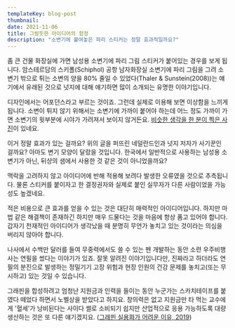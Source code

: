 ```yaml
---
templateKey: blog-post
thumbnail: 
date: 2021-11-06
title: 그럴듯한 아이디어의 함정
description: "소변기에 붙여놓은 파리 스티커는 정말 효과적일까요?"
---
```

좀 큰 건물 화장실에 가면 남성용 소변기에 파리 그림 스티커가 붙어있는 경우를 보게 됩니다. 암스테르담의 스키폴(Schiphol) 공항 남자화장실 소변기에 파리 그림을 그려 소변기 밖으로 튀는 소변의 양을 80% 줄일 수 있었다(Thaler & Sunstein(2008))는 얘기에서 유래된 것으로 넛지에 대해 얘기하면 많이 소개되는 유명한 이야기입니다.

디자인에서는 어포던스라고 부르는 것이죠. 그런데 실제로 이용해 보면 이상함을 느끼게 됩니다. 소변이 튀지 않기 위해서는 소변기에 가까이 붙어야 하는데 어느 정도 가까이 가면 소변기의 윗부분에 시야가 가려져서 보이지 않거든요. [비슷한 생각을 한 분이 찍은 사진](http://www.brandtimes.co.kr/news/articleView.html?idxno=1366)이 있네요.

이거 정말 효과가 있는 걸까요? 위의 글을 퍼뜨린 네덜란드인과 넛지 저자가 사기꾼인 걸까요? 아마도 변기 모양이 달랐을 것입니다. 한국에서 일반적으로 사용하는 남성용 소변기가 아닌, 뒤샹의 샘에서 사용한 것 같은 것이 아니었을까요? 

맥락을 고려하지 않고 아이디어에 반해 적용해 보려다 발생한 오류였을 것으로 추측됩니다. 물론 스티커를 붙이자고 한 결정권자와 실제로 붙인 실무자가 다른 사람이었을 가능성도 높겠네요.

적은 비용으로 큰 효과를 얻을 수 있는 것은 대단히 매력적인 아이디어입니다. 하지만 마법 같은 해결책이 존재하긴 하지만 매우 드물다는 것을 마음에 항상 품고 있어야 합니다. 갑자기 천재적인 아이디어가 생각났을 때 분명히 무언가 놓치고 있는 것이라는 의심을 버리지 않아야 합니다.

나사에서 수백만 달러를 들여 무중력에서도 쓸 수 있는 펜 개발하는 동안 소련 우주비행사는 연필을 썼다는 이야기가 있죠. 잘못 알려진 이야기입니다만, 진짜라고 하더라도 연필의 분진으로 발생하는 정밀기기 고장 위험과 현장 인원의 건강 문제를 놓치고(또는 무시하고) 있는 것일 수 있습니다.

그래핀을 합성하려고 엄청난 지원금과 인력을 들이는 동안 누군가는 스카치테이프를 붙였다 떼었다 하면서 노벨상을 받았다고 하지요. 창의력은 없고 지원금만 타 먹는 교수에게 '혈세'가 낭비된다는 사이다 썰로 소비되기 쉽지만 산업적으로 응용 가능하도록 대량 생산하는 것은 또 다른 얘기겠지요. ([그래핀 실용화가 어려운 이유, 2019](https://www.sciencetimes.co.kr/news/%EA%B7%B8%EB%9E%98%ED%95%80-%EC%8B%A4%EC%9A%A9%ED%99%94%EA%B0%80-%EC%96%B4%EB%A0%A4%EC%9A%B4-%EC%9D%B4%EC%9C%A0/))